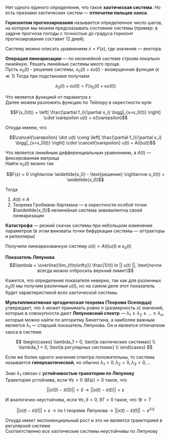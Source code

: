 Нет одного единого определения, что такое **хаотическая система**. Но есть признаки хаотических систем — **отпечатки пальцев хаоса**.  

**Горизонтом прогнозирования** называется определенное число шагов, на которое мы можем предсказывать состояние системы (пример: в задаче прогноза погоды с точностью до градуса горизонт прогнозирования составит 12 дней).  

Систему можно описать уравнением $\dot x = F(x)$, где значения — вектора.

**Операция линеаризации** — по нелинейной системе строим локально линейную.   Решать линейные системы много проще.  
Пусть $x_0(t)$ - решение системы, $x_0(t) + \varepsilon u(t)$ - возмущенная функция ($\varepsilon \ll 1$)
Тогда при подстановке получаем

$$\dot x_0(t) + \varepsilon \dot u(t) = F(x_0(t) + \varepsilon u(t))$$

Что является функцией от параметра $\varepsilon$  
Далее можем разложить функцию по Тейлору в окрестности нуля

$$F(x_0(t)) + \left[ \frac{\partial f_i}{\partial x_i} \bigg|_{x=x_0(t)} \right] \cdot \varepsilon u(t) + o(\varepsilon)$$

Откуда имеем, что

$$\cancel{\varepsilon} \dot u(t) \cong \left[ \frac{\partial f_i}{\partial x_i} \bigg|_{x=x_0(t)} \right] \cdot \cancel{\varepsilon} u(t) = A(t)u(t)$$

Что является линейным дифференциальным уравнением, а $A(t)$ — фиксированная матрица  
Найти $x_0(t)$ можно так

$$F(x) = 0 \rightarrow \widetilde{x_0} - \text{решение} \rightarrow x_0(t) = \widetilde{x_0}$$

Тогда

1) $A(t) \equiv A$
2) Теорема Гробмана-Хартмана — в окрестности особой точки $\widetilde{x_0}$ нелинейная система эквивалентна своей линеаризации

**Катастрофа** — резкий скачок системы при небольшом изменении параметров (в этом виноваты точки бифуркации системы — аттракторы и репеллеры)

Получили линеаризованную систему $\dot u(t) = A(t)u(t)$ и $x_0(t)$

**Показатель Ляпунова**  $$\lambda = \overline{\lim_{t\to\infty}} \frac{1}{t} ln || u(t) ||, \text{почти всегда можно отбросить верхний лимит}$$

Кажется, что определения показателя неверно, так как для различных $x_0(t)$ мы получим различные $u(t)$, но на самом деле этот показатель будет характеристикой всех хаотической системы.  

**Мультипликативная эргодическая теорема (Теорема Оселедца)** утверждает, что $\lambda$ может принимать ровно $n$ (размерность $x$) значений, которые в совокупности дают   **Ляпуновский спектр** — $\lambda_1 \geq \lambda_2 \geq \ldots \geq \lambda_n$,  которые можно найти по алгоритму Бенеттина, а наиболее важным является $\lambda_1$ — старший показатель Ляпунова. Он и является отпечатком хаоса в системе.

$$
\begin{cases}
\lambda_1 > 0, \text{в хаотических системах} \\
\lambda_1 < 0, \text{в регуларных системах} \\
\end{cases}
$$

Если же более одного значения спектра положительны, то система называется **гиперхаотической**, но обычно $\lambda_1 > 0, \lambda_2 = 0, \lambda_3 < 0, \ldots$  

Знак $\lambda_1$ связан с **устойчивостью траектории по Ляпунову**  
Траектория устойчива, если $\forall \varepsilon > 0 \ \exists \delta(\varepsilon)>0$ такое, что

$$||x(0) - \tilde{x}(0)|| < \delta \rightarrow ||x(t) - \tilde{x}(t)|| < \varepsilon$$

И аналогично неустойчива, если $\forall \varepsilon, \delta > 0, \exists T > 0$ такое, что $\exists t > T$

$$||x(t) - \tilde{x}(t)|| > \varepsilon \rightarrow \text{по I теореме Ляпунова} \rightarrow ||x(t) - \tilde{x}(t)|| \sim e^{\lambda_1 t}$$

Откуда имеет экспоненциальный рост и это не является траекторией в регулярной системе  
Соответственно все хаотические системы неустойчивы по Ляпунову
